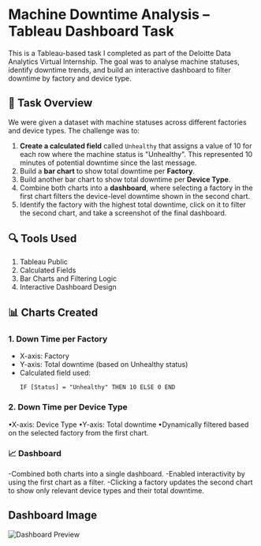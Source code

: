# Machine Downtime Analysis – Tableau Dashboard Task

This is a Tableau-based task I completed as part of the Deloitte Data Analytics Virtual Internship. The goal was to analyse machine statuses, identify downtime trends, and build an interactive dashboard to filter downtime by factory and device type.


## 🔧 Task Overview

We were given a dataset with machine statuses across different factories and device types. The challenge was to:

1. **Create a calculated field** called `Unhealthy` that assigns a value of 10 for each row where the machine status is "Unhealthy". This represented 10 minutes of potential downtime since the last message.
2. Build a **bar chart** to show total downtime per **Factory**.
3. Build another bar chart to show total downtime per **Device Type**.
4. Combine both charts into a **dashboard**, where selecting a factory in the first chart filters the device-level downtime shown in the second chart.
5. Identify the factory with the highest total downtime, click on it to filter the second chart, and take a screenshot of the final dashboard.

## 🔍 Tools Used
1. Tableau Public
2. Calculated Fields
3. Bar Charts and Filtering Logic
4. Interactive Dashboard Design

## 📊 Charts Created

### 1. **Down Time per Factory**
- X-axis: Factory
- Y-axis: Total downtime (based on Unhealthy status)
- Calculated field used:
  ```tableau
  IF [Status] = "Unhealthy" THEN 10 ELSE 0 END

### 2. Down Time per Device Type
•X-axis: Device Type
•Y-axis: Total downtime
•Dynamically filtered based on the selected factory from the first chart.

### 📈 Dashboard
-Combined both charts into a single dashboard.
-Enabled interactivity by using the first chart as a filter.
-Clicking a factory updates the second chart to show only relevant device types and their total downtime.

## Dashboard Image
![Dashboard Preview](Dashboard_Image.jpg)
